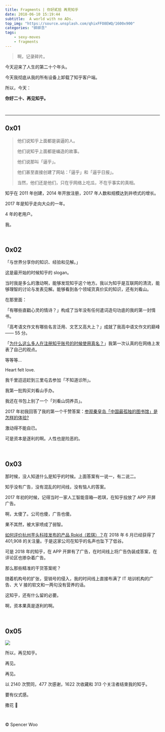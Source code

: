 ```yaml
---
title: Fragments | 你好貳拾 再見知乎
date: 2018-06-10 15:19:44
subtitle:  A world with no ADs.
top_img: "https://source.unsplash.com/qhixFFO8EWQ/1600x900"
categories: "碎碎念"
tags:
	- sexy-moves
	- fragments
---
```


> 啊，记录碎片。

今天迎来了人生的第二十个年头。

今天我彻底从我的所有设备上卸载了知乎客户端。

所以，今天：

**你好二十、再见知乎。**

<br>

---

## 0x01

> 他们说知乎上面都是装逼的人。
>
> 他们说知乎上面都是编造的故事。
>
> 他们说那叫「逼乎」。
>
> 他们甚至直接创建了网站：「逼乎」和「逼乎日报」。
>
> 当然，他们还是他们，只在乎网络上吃瓜，不在乎事实的真相。

知乎在 2011 年创建，2014 年开放注册，2017 年人数和规模达到井喷式的增长。

2017 年是知乎走向大众的一年。

4 年的老用户。

我。

<br>

## 0x02

「与世界分享你的知识、经验和见解。」

这是最开始的时候知乎的 slogan。

当时我是多么的激动啊，能够发现知乎这个地方。我以为知乎是互联网的清流，能够理智的讨论与发表见解。能够看到各个领域货真价实的知识，还有刘看山。

在那里面：

「有哪些直戳心灵的情诗？」构成了当年没有任何遣词造句功底的我的第一封情书。

「高考语文作文有哪些名言泛用、文艺又高大上？」成就了我高中语文作文的巅峰—— 55 分。

「[为什么这么多人在注册知乎账号的时候使用真名？](https://www.zhihu.com/question/30861092/answer/51157654)」我第一次认真的在网络上发表了自己的观点。

等等等...

Heart felt love. 

我千里迢迢赶到三里屯去参加「不知道诊所」。

我第一批购买刘看山手办。

我还在书包上别了一个「刘看山饲养员」。

2017 年初我回答了我的第一个千赞答案：[参观秦皇岛「中国最孤独的图书馆」是怎样的体验?](https://www.zhihu.com/question/30302242/answer/149936799) 

激动得不能自已。

可是资本是逐利的啊。人性也是险恶的。

<br>

## 0x03

那时候，没人知道什么是知乎的时候。上面答案有一说一，有二说二。

知乎没有广告，没有混乱的时间线，没有恼人的答案。

2017 年初的时候，记得当时一家人工智能音箱—若琪，在知乎投放了 APP 开屏广告。

啊，太傻了。公司也傻，广告也傻。

果不其然，被大家喷成了弱智。

[如何评价杭州芋头科技发布的产品 Rokid（若琪）？](https://www.zhihu.com/question/38224743)在 2018 年 6 月已经获得了 401,908 的关注量。于是这家公司在知乎的名声也坠下了低谷。

可是 2018 年的知乎，在 APP 开屏有了广告，在时间线上将广告伪装成答案，在评论区也掺杂着广告。

那么那些精准的干货答案呢？

随着机构号的扩张，营销号的侵入，我的时间线上直接布满了 IT 培训机构的广告、大 V 接的软文和一两句没有营养的话。

这知乎，还有什么留的必要。

啊，资本果真是逐利的啊。

<br>

## 0x05

![](https://i.loli.net/2018/06/10/5b1cda2d9cb3a.png)

所以，再见知乎。

再见。

再见。

以 2140 次赞同，477 次感谢，1622 次收藏和 313 个关注者结束我的知乎。

要有仪式感。

撒花 :bouquet:

<br>

© Spencer Woo

